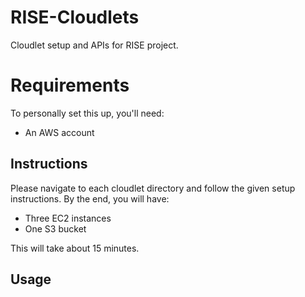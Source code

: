 # RISE-Cloudlets
Cloudlet setup and APIs for RISE project.

# Requirements
To personally set this up, you'll need:
- An AWS account

## Instructions
Please navigate to each cloudlet directory and follow the given setup instructions.
By the end, you will have:
- Three EC2 instances
- One S3 bucket

This will take about 15 minutes.

## Usage
